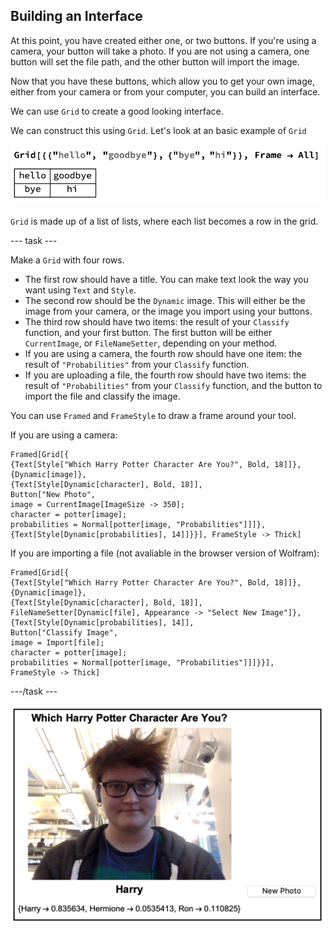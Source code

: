 ## Building an Interface

At this point, you have created either one, or two buttons. If you're using a camera, your button will take a photo. If you are not using a camera, one button will set the file path, and the other button will import the image.

Now that you have these buttons, which allow you to get your own image, either from your camera or from your computer, you can build an interface.

We can use `Grid` to create a good looking interface.

We can construct this using `Grid`.
Let's look at an basic example of `Grid`

![Grid](images/Grid.png)

`Grid` is made up of a list of lists, where each list becomes a row in the grid.

--- task ---

Make a `Grid` with four rows.

+ The first row should have a title. You can make text look the way you want using `Text` and `Style`.
+ The second row should be the `Dynamic` image. This will either be the image from your camera, or the image you import using your buttons.
+ The third row should have two items: the result of your `Classify` function, and your first button. The first button will be either `CurrentImage`, or `FileNameSetter`, depending on your method.
+ If you are using a camera, the fourth row should have one item: the result of `"Probabilities"` from your `Classify` function.
+ If you are uploading a file, the fourth row should have two items: the result of `"Probabilities"` from your `Classify` function, and the button to import the file and classify the image.

You can use `Framed` and `FrameStyle` to draw a frame around your tool.

If you are using a camera:
```
Framed[Grid[{
{Text[Style["Which Harry Potter Character Are You?", Bold, 18]]},
{Dynamic[image]},
{Text[Style[Dynamic[character], Bold, 18]],
Button["New Photo",
image = CurrentImage[ImageSize -> 350];
character = potter[image];
probabilities = Normal[potter[image, "Probabilities"]]]},
{Text[Style[Dynamic[probabilities], 14]]}}], FrameStyle -> Thick]
```

If you are importing a file (not avaliable in the browser version of Wolfram):

```
Framed[Grid[{
{Text[Style["Which Harry Potter Character Are You?", Bold, 18]]},
{Dynamic[image]},
{Text[Style[Dynamic[character], Bold, 18]],
FileNameSetter[Dynamic[file], Appearance -> "Select New Image"]},
{Text[Style[Dynamic[probabilities], 14]],
Button["Classify Image",
image = Import[file];
character = potter[image];
probabilities = Normal[potter[image, "Probabilities"]]]}}],
FrameStyle -> Thick]
 ```
---/task ---

![Interface](images/firstComplete.png)
